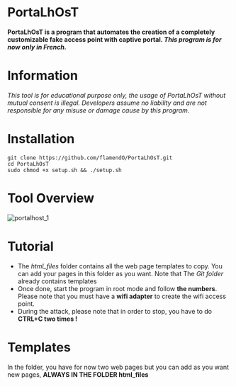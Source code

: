 # PortaLhOsT


**PortaLhOsT is a program that automates the creation of a completely customizable fake access point with captive portal. _This program is for now only in French._**

# Information

*This tool is for educational purpose only, the usage of PortaLhOsT without mutual consent is illegal. Developers assume no liability and are not responsible for any misuse or damage cause by this program.*




# Installation

```shell
git clone https://github.com/flamendO/PortaLhOsT.git
cd PortaLhOsT
sudo chmod +x setup.sh && ./setup.sh
```


# Tool Overview
![portalhost_1](https://github.com/flamendO/PortaLhOsT/assets/78015005/2f0ce8af-dd68-437d-952f-f5d761170b1e)


# Tutorial

- The *html_files* folder contains all the web page templates to copy. You can add your pages in this folder as you want. Note that The *Git folder* already contains templates
- Once done, start the program in root mode and follow **the numbers**. Please note that you must have a **wifi adapter** to create the wifi access point.
- During the attack, please note that in order to stop, you have to do **CTRL+C two times !**

# Templates

In the folder, you have for now two web pages but you can add as you want new pages, **ALWAYS IN THE FOLDER html_files**
